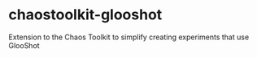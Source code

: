# chaostoolkit-glooshot
Extension to the Chaos Toolkit to simplify creating experiments that use GlooShot
